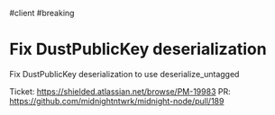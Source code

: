 #client
#breaking
# Fix DustPublicKey deserialization

Fix DustPublicKey deserialization to use deserialize_untagged

Ticket: https://shielded.atlassian.net/browse/PM-19983
PR: https://github.com/midnightntwrk/midnight-node/pull/189
